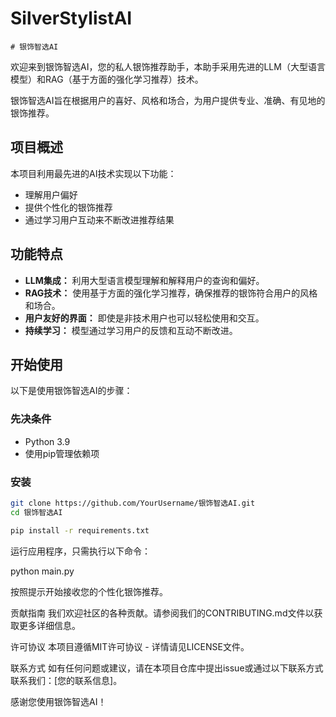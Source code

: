 # SilverStylistAI
	# 银饰智选AI
 
欢迎来到银饰智选AI，您的私人银饰推荐助手，本助手采用先进的LLM（大型语言模型）和RAG（基于方面的强化学习推荐）技术。
 
银饰智选AI旨在根据用户的喜好、风格和场合，为用户提供专业、准确、有见地的银饰推荐。
 
## 项目概述
 
本项目利用最先进的AI技术实现以下功能：
- 理解用户偏好
- 提供个性化的银饰推荐
- 通过学习用户互动来不断改进推荐结果
 
## 功能特点
 
- **LLM集成：** 利用大型语言模型理解和解释用户的查询和偏好。
- **RAG技术：** 使用基于方面的强化学习推荐，确保推荐的银饰符合用户的风格和场合。
- **用户友好的界面：** 即使是非技术用户也可以轻松使用和交互。
- **持续学习：** 模型通过学习用户的反馈和互动不断改进。
 
## 开始使用
 
以下是使用银饰智选AI的步骤：
 
### 先决条件
 
- Python 3.9
- 使用pip管理依赖项
 
### 安装
 
```bash
git clone https://github.com/YourUsername/银饰智选AI.git
cd 银饰智选AI

pip install -r requirements.txt
```


运行应用程序，只需执行以下命令：

python main.py


按照提示开始接收您的个性化银饰推荐。

贡献指南
我们欢迎社区的各种贡献。请参阅我们的CONTRIBUTING.md文件以获取更多详细信息。

许可协议
本项目遵循MIT许可协议 - 详情请见LICENSE文件。

联系方式
如有任何问题或建议，请在本项目仓库中提出issue或通过以下联系方式联系我们：[您的联系信息]。

感谢您使用银饰智选AI！

